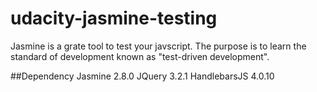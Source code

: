 # udacity-jasmine-testing
Jasmine is a grate tool to test your javscript. The purpose is to learn the standard of development known as "test-driven development".

##Dependency
Jasmine 2.8.0
JQuery 3.2.1
HandlebarsJS 4.0.10

